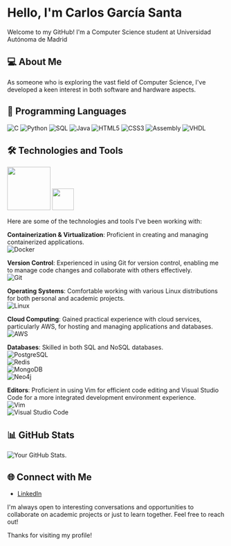 # Hello, I'm Carlos García Santa

Welcome to my GitHub! I'm a Computer Science student at Universidad Autónoma de Madrid

## 💻 About Me

As someone who is exploring the vast field of Computer Science, I've developed a keen interest in both software and hardware aspects. 

## 🚀 Programming Languages

![C](https://img.shields.io/badge/-C-555555?style=for-the-badge&logo=c&logoColor=blue)
![Python](https://img.shields.io/badge/-Python-ffd343?style=for-the-badge&logo=python&logoColor=blue)
![SQL](https://img.shields.io/badge/-SQL-f29111?style=for-the-badge&logo=sql&logoColor=white)
![Java](https://img.shields.io/badge/-Java-f89820?style=for-the-badge&logo=java&logoColor=white)
![HTML5](https://img.shields.io/badge/-HTML5-ff5722?style=for-the-badge&logo=html5&logoColor=white)
![CSS3](https://img.shields.io/badge/-CSS3-1572B6?style=for-the-badge&logo=css3&logoColor=white)
![Assembly](https://img.shields.io/badge/-Assembly-4B0082?style=for-the-badge&logo=generic&logoColor=white)
![VHDL](https://img.shields.io/badge/-VHDL-8B00FF?style=for-the-badge&logo=generic&logoColor=white)


## 🛠 Technologies and Tools

<img src="https://img.shields.io/badge/-Docker-2496ED?style=flat-square&logo=docker&logoColor=white" width="100" />

<img src="https://img.shields.io/badge/-Docker-2496ED?style=flat-square&logo=docker&logoColor=white" width="50" />

Here are some of the technologies and tools I've been working with:

**Containerization & Virtualization**: Proficient in creating and managing containerized applications.  
![Docker](https://img.shields.io/badge/-Docker-2496ED?style=flat-square&logo=docker&logoColor=white)

**Version Control**: Experienced in using Git for version control, enabling me to manage code changes and collaborate with others effectively.  
![Git](https://img.shields.io/badge/-Git-F05032?style=flat-square&logo=git&logoColor=white)

**Operating Systems**: Comfortable working with various Linux distributions for both personal and academic projects.  
![Linux](https://img.shields.io/badge/-Linux-FCC624?style=flat-square&logo=linux&logoColor=black)

**Cloud Computing**: Gained practical experience with cloud services, particularly AWS, for hosting and managing applications and databases.  
![AWS](https://img.shields.io/badge/-AWS-232F3E?style=flat-square&logo=amazonaws&logoColor=white)

**Databases**: Skilled in both SQL and NoSQL databases.  
![PostgreSQL](https://img.shields.io/badge/-PostgreSQL-4169E1?style=flat-square&logo=postgresql&logoColor=white)  
![Redis](https://img.shields.io/badge/-Redis-DC382D?style=flat-square&logo=redis&logoColor=white)  
![MongoDB](https://img.shields.io/badge/-MongoDB-47A248?style=flat-square&logo=mongodb&logoColor=white)  
![Neo4j](https://img.shields.io/badge/-Neo4j-008CC1?style=flat-square&logo=neo4j&logoColor=white)

**Editors**: Proficient in using Vim for efficient code editing and Visual Studio Code for a more integrated development environment experience.  
![Vim](https://img.shields.io/badge/-Vim-019733?style=flat-square&logo=vim&logoColor=white)  
![Visual Studio Code](https://img.shields.io/badge/-Visual%20Studio%20Code-007ACC?style=flat-square&logo=visualstudiocode&logoColor=white)



## 📊 GitHub Stats

![Your GitHub Stats](https://github-readme-stats.vercel.app/api?username=santacg&show_icons=true&theme=radical).

## 🌐 Connect with Me

- [LinkedIn](your-LinkedIn-link)

I'm always open to interesting conversations and opportunities to collaborate on academic projects or just to learn together. Feel free to reach out!

Thanks for visiting my profile!
